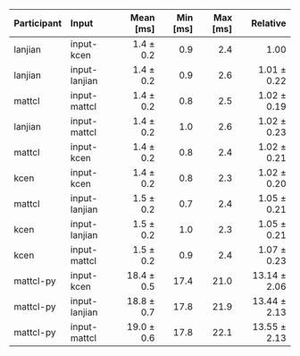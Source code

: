 | Participant | Input | Mean [ms] | Min [ms] | Max [ms] | Relative |
|:---|:---|---:|---:|---:|---:|
| lanjian | input-kcen | 1.4 ± 0.2 | 0.9 | 2.4 | 1.00 |
| lanjian | input-lanjian | 1.4 ± 0.2 | 0.9 | 2.6 | 1.01 ± 0.22 |
| mattcl | input-mattcl | 1.4 ± 0.2 | 0.8 | 2.5 | 1.02 ± 0.19 |
| lanjian | input-mattcl | 1.4 ± 0.2 | 1.0 | 2.6 | 1.02 ± 0.23 |
| mattcl | input-kcen | 1.4 ± 0.2 | 0.8 | 2.4 | 1.02 ± 0.21 |
| kcen | input-kcen | 1.4 ± 0.2 | 0.8 | 2.3 | 1.02 ± 0.20 |
| mattcl | input-lanjian | 1.5 ± 0.2 | 0.7 | 2.4 | 1.05 ± 0.21 |
| kcen | input-lanjian | 1.5 ± 0.2 | 1.0 | 2.3 | 1.05 ± 0.21 |
| kcen | input-mattcl | 1.5 ± 0.2 | 0.9 | 2.4 | 1.07 ± 0.23 |
| mattcl-py | input-kcen | 18.4 ± 0.5 | 17.4 | 21.0 | 13.14 ± 2.06 |
| mattcl-py | input-lanjian | 18.8 ± 0.7 | 17.8 | 21.9 | 13.44 ± 2.13 |
| mattcl-py | input-mattcl | 19.0 ± 0.6 | 17.8 | 22.1 | 13.55 ± 2.13 |
